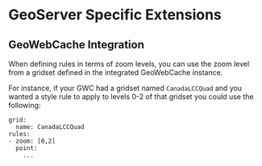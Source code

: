 # GeoServer Specific Extensions

## GeoWebCache Integration

When defining rules in terms of zoom levels, you can use the zoom level from a gridset defined in the integrated GeoWebCache instance.

For instance, if your GWC had a gridset named `CanadaLCCQuad` and you wanted a style rule to apply to levels 0-2 of that gridset you could use the following:

    grid:
      name: CanadaLCCQuad
    rules:
    - zoom: [0,2]
      point:
        ...
